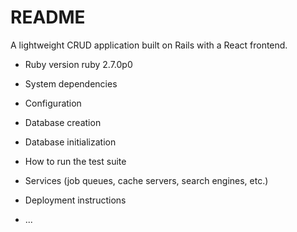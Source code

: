# README

A lightweight CRUD application built on Rails with a React frontend. 

* Ruby version ruby 2.7.0p0

* System dependencies

* Configuration

* Database creation

* Database initialization

* How to run the test suite

* Services (job queues, cache servers, search engines, etc.)

* Deployment instructions

* ...
